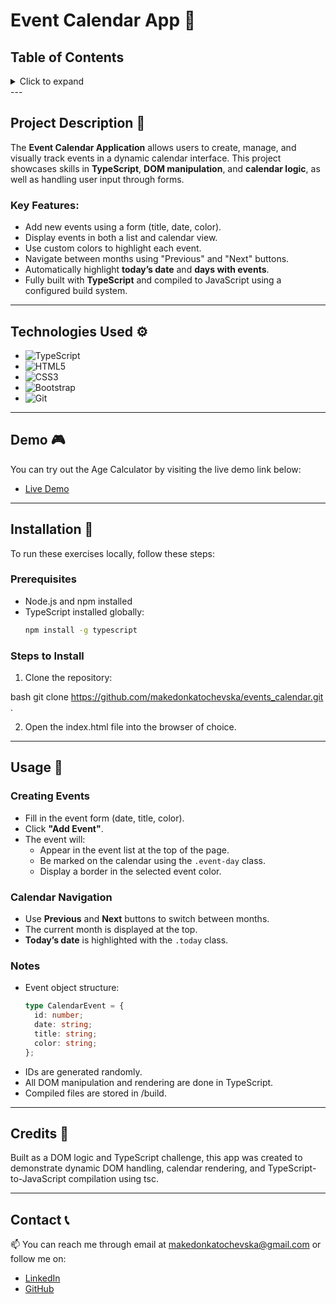 # Event Calendar App 📅

## Table of Contents

<details>
  <summary>Click to expand</summary>
  - 📜 Project Description <br>
  - ⚙️ Technologies Used <br>
  - 🎮 Demo <br>
  - 🔨 Installation <br>
  - 🚀 Usage <br>
  - 📝 Credits <br>
  - 📞 Contact <br>
</details>
---

## Project Description 📜

The **Event Calendar Application** allows users to create, manage, and visually track events in a dynamic calendar interface. This project showcases skills in **TypeScript**, **DOM manipulation**, and **calendar logic**, as well as handling user input through forms.

### Key Features:

- Add new events using a form (title, date, color).
- Display events in both a list and calendar view.
- Use custom colors to highlight each event.
- Navigate between months using "Previous" and "Next" buttons.
- Automatically highlight **today’s date** and **days with events**.
- Fully built with **TypeScript** and compiled to JavaScript using a configured build system.

---

## Technologies Used ⚙️

- ![TypeScript](https://img.shields.io/badge/TypeScript-3178C6?style=flat-square&logo=typescript&logoColor=white)
- ![HTML5](https://img.shields.io/badge/HTML5-E34F26?style=flat-square&logo=html5&logoColor=white)
- ![CSS3](https://img.shields.io/badge/CSS3-1572B6?style=flat-square&logo=css3&logoColor=white)
- ![Bootstrap](https://img.shields.io/badge/Bootstrap-563D7C?style=flat-square&logo=bootstrap&logoColor=white)
- ![Git](https://img.shields.io/badge/Git-F05032?style=flat-square&logo=git&logoColor=white)

---

## Demo 🎮

You can try out the Age Calculator by visiting the live demo link below:

- [Live Demo](https://cards-manager-app-makedonkat.netlify.app/)

---

## Installation 🔨

To run these exercises locally, follow these steps:

### Prerequisites

- Node.js and npm installed
- TypeScript installed globally:
  ```bash
  npm install -g typescript
  ```

### Steps to Install

1. Clone the repository:

bash
git clone https://github.com/makedonkatochevska/events_calendar.git .

2. Open the index.html file into the browser of choice.

---

## Usage 🚀

### Creating Events

- Fill in the event form (date, title, color).
- Click **"Add Event"**.
- The event will:
  - Appear in the event list at the top of the page.
  - Be marked on the calendar using the `.event-day` class.
  - Display a border in the selected event color.

### Calendar Navigation

- Use **Previous** and **Next** buttons to switch between months.
- The current month is displayed at the top.
- **Today’s date** is highlighted with the `.today` class.

### Notes

- Event object structure:
  ```ts
  type CalendarEvent = {
    id: number;
    date: string;
    title: string;
    color: string;
  };
  ```
- IDs are generated randomly.
- All DOM manipulation and rendering are done in TypeScript.
- Compiled files are stored in /build.

---

## Credits 📝

Built as a DOM logic and TypeScript challenge, this app was created to demonstrate dynamic DOM handling, calendar rendering, and TypeScript-to-JavaScript compilation using tsc.

---

## Contact 📞

📫 You can reach me through email at [makedonkatochevska@gmail.com](mailto:makedonkatochevska@gmail.com) or follow me on:

- [LinkedIn](https://www.linkedin.com/in/makedonka-tochevska)
- [GitHub](https://github.com/makedonkatochevska)
